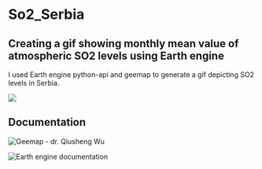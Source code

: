 # So2_Serbia

## Creating a gif showing monthly mean value of atmospheric SO2 levels using Earth engine

I used Earth engine python-api and geemap to generate a gif depicting SO2 levels in Serbia.

![](https://github.com/1230grams/So2_Serbia/blob/main/gif_so2_wtext.gif?raw=true)


## Documentation
![Geemap - dr. Qiusheng Wu](https://github.com/giswqs/geemap)

![Earth engine documentation](https://developers.google.com/earth-engine/guides/ic_visualization)
